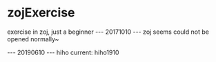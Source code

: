 # zojExercise
exercise in zoj, just a beginner
--- 20171010 ---
zoj seems could not be opened normally~

--- 20190610 ---
hiho
current: hiho1910 
